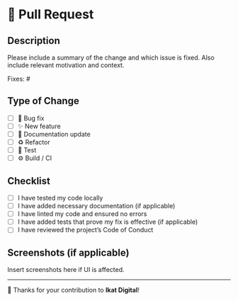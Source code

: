 # 🚀 Pull Request

## Description

Please include a summary of the change and which issue is fixed. Also include relevant motivation and context.

Fixes: #<issue number>

## Type of Change

- [ ] 🐛 Bug fix
- [ ] ✨ New feature
- [ ] 📝 Documentation update
- [ ] ♻️ Refactor
- [ ] 🧪 Test
- [ ] ⚙️ Build / CI

## Checklist

- [ ] I have tested my code locally
- [ ] I have added necessary documentation (if applicable)
- [ ] I have linted my code and ensured no errors
- [ ] I have added tests that prove my fix is effective (if applicable)
- [ ] I have reviewed the project’s Code of Conduct

## Screenshots (if applicable)

Insert screenshots here if UI is affected.

---

🙏 Thanks for your contribution to **Ikat Digital**!
